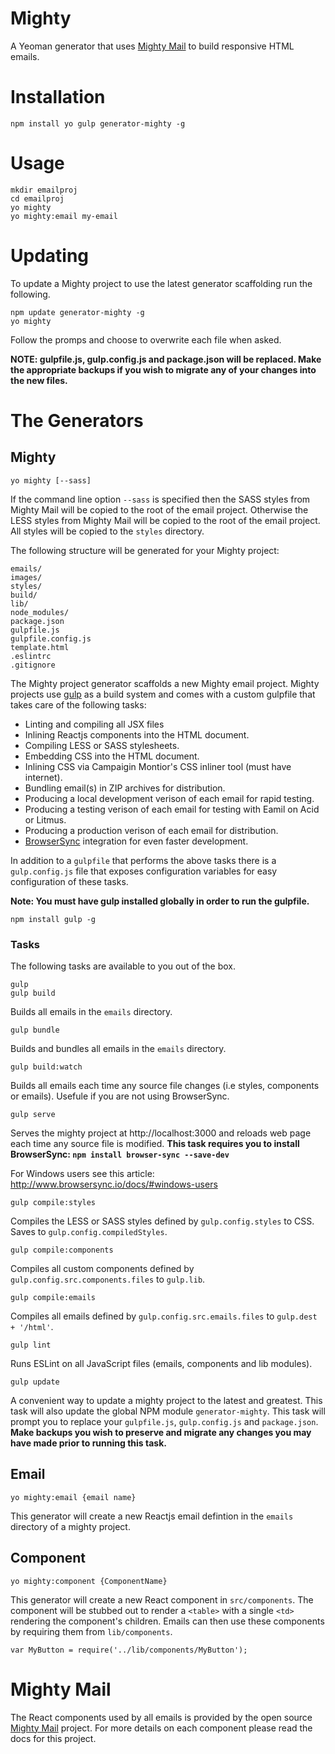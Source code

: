 # Mighty

A Yeoman generator that uses [Mighty Mail](https://github.com/dschnare/mighty-mail) to build responsive HTML emails.

# Installation

	npm install yo gulp generator-mighty -g

# Usage

	mkdir emailproj
	cd emailproj
	yo mighty
	yo mighty:email my-email


# Updating

To update a Mighty project to use the latest generator scaffolding run the following.

	npm update generator-mighty -g
	yo mighty

Follow the promps and choose to overwrite each file when asked.

**NOTE: gulpfile.js, gulp.config.js and package.json will be replaced. Make the appropriate backups if you wish to migrate any of your changes into the new files.**


# The Generators

## Mighty

	yo mighty [--sass]

If the command line option `--sass` is specified then the SASS styles from Mighty Mail will be copied
to the root of the email project. Otherwise the LESS styles from Mighty Mail will be copied to the root of the email project. All styles will be copied to the `styles` directory.

The following structure will be generated for your Mighty project:

	emails/
	images/
	styles/
	build/
	lib/
	node_modules/
	package.json
	gulpfile.js
	gulpfile.config.js
	template.html
	.eslintrc
	.gitignore

The Mighty project generator scaffolds a new Mighty email project. Mighty projects
use [gulp](http://gulpjs.com/) as a build system and comes with a custom gulpfile that takes care of the following tasks:

- Linting and compiling all JSX files
- Inlining Reactjs components into the HTML document.
- Compiling LESS or SASS stylesheets.
- Embedding CSS into the HTML document.
- Inlining CSS via Campaigin Montior's CSS inliner tool (must have internet).
- Bundling email(s) in ZIP archives for distribution.
- Producing a local development verison of each email for rapid testing.
- Producing a testing verison of each email for testing with Eamil on Acid or Litmus.
- Producing a production verison of each email for distribution.
- [BrowserSync](http://www.browsersync.io/) integration for even faster development.

In addition to a `gulpfile` that performs the above tasks there is a `gulp.config.js` file that
exposes configuration variables for easy configuration of these tasks.

**Note: You must have gulp installed globally in order to run the gulpfile.**

	npm install gulp -g


### Tasks

The following tasks are available to you out of the box.

	gulp
	gulp build

Builds all emails in the `emails` directory.

	gulp bundle

Builds and bundles all emails in the `emails` directory.

	gulp build:watch

Builds all emails each time any source file changes (i.e styles, components or emails).
Usefule if you are not using BrowserSync.

	gulp serve

Serves the mighty project at http://localhost:3000 and reloads web page each time any source file is modified. **This task requires you to install BrowserSync: `npm install browser-sync --save-dev`**

For Windows users see this article: http://www.browsersync.io/docs/#windows-users

	gulp compile:styles

Compiles the LESS or SASS styles defined by `gulp.config.styles` to CSS. Saves to `gulp.config.compiledStyles`.

	gulp compile:components

Compiles all custom components defined by `gulp.config.src.components.files` to `gulp.lib`.

	gulp compile:emails

Compiles all emails defined by `gulp.config.src.emails.files` to `gulp.dest + '/html'`.

	gulp lint

Runs ESLint on all JavaScript files (emails, components and lib modules).

	gulp update

A convenient way to update a mighty project to the latest and greatest. This task
will also update the global NPM module `generator-mighty`. This task will prompt you
to replace your `gulpfile.js`, `gulp.config.js` and `package.json`. **Make backups you wish
to preserve and migrate any changes you may have made prior to running this task.**



## Email

	yo mighty:email {email name}

This generator will create a new Reactjs email defintion in the `emails` directory of a mighty project.



## Component

	yo mighty:component {ComponentName}

This generator will create a new React component in `src/components`. The component
will be stubbed out to render a `<table>` with a single `<td>` rendering the component's children.
Emails can then use these components by requiring them from `lib/components`.

	var MyButton = require('../lib/components/MyButton');





# Mighty Mail

The React components used by all emails is provided by the open source [Mighty Mail](https://github.com/dschnare/mighty-mail) project. For more details on each component please read the docs for this project.
